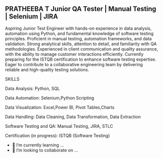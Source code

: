 ## PRATHEEBA T  Junior QA Tester | Manual Testing | Selenium | JIRA

 Aspiring Junior Test Engineer with hands-on experience in data analysis,
 automation using Python, and fundamental knowledge of software testing
 principles. Proficient in manual testing, automation frameworks, and data
 validation. Strong analytical skills, attention to detail, and familiarity with QA
 methodologies. Experienced in client communication and quality assurance,
 with the ability to manage customer interactions efficiently. Currently
 preparing for the ISTQB certification to enhance software testing expertise.
 Eager to contribute to a collaborative engineering team by delivering reliable
 and high-quality testing solutions.
 
 SKILLS
  
 Data Analysis: Python, SQL
 
 Data Automation: Selenium,Python Scripting
 
 Data Visualization: Excel,Power BI, Pivot Tables,Charts
 
 Data Handling: Data Cleaning, Data Transformation, Data Extraction
 
 Software Testing and QA: Manual Testing, JIRA, STLC
 
 Certification (in progress): ISTQB (Software Testing)
 
- 🌱 I’m currently learning ...
- 👯 I’m looking to collaborate on ...

<!--
**PratheebaT/PratheebaT** is a ✨ _special_ ✨ repository because its `README.md` (this file) appears on your GitHub profile.

Here are some ideas to get you started:

- 🔭 I’m currently working on ...
- 🌱 I’m currently learning ...
- 👯 I’m looking to collaborate on ...
- 🤔 I’m looking for help with ...
- 💬 Ask me about ...
- 📫 How to reach me: ...
- 😄 Pronouns: ...
- ⚡ Fun fact: ...
-->
